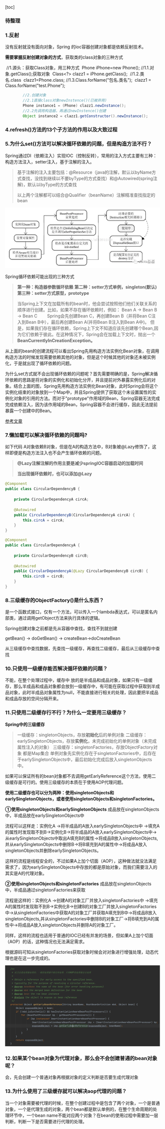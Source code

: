[toc]

### 待整理

### 1.反射

没有反射就没有面向对象，Spring 的ioc容器创建对象都是依赖反射技术。

**需要掌握反射创建对象的方式**，获取类的class对象的三种方式

​			//1.源头：获取Class对象，用三种方式
​    		Phone iPhone=new Phone();
​    		//1.1.对象.getClass();获取对象
​    		Class<?> clazz1 = iPhone.getClass();
​    		//1.2.类名.class
​    		 clazz1=Phone.class;
​    		//1.3.Class.forName("包名.类名");
​    		clazz1 = Class.forName("test.Phone");

```java
		//2.创建对象
		//2.1直接class对象newInstence()(已被弃用) 
		Phone instance1 = (Phone) clazz1.newInstance();
		//2.2先调用构造器，再通过newInstence()创建
		Object instance2 = clazz1.getConstructor().newInstance();
```
### 4.refresh()方法的13个子方法的作用以及大致过程

### 5.为什么set()方法可以解决循环依赖的问题，但是构造方法不行？

Spring通过DI（依赖注入）实现IOC（控制反转），常用的注入方式主要有三种：构造方法注入，setter注入，基于注解的注入。

> 基于注解的注入主要包括：@Resource（java的注解，默认以byName方式查找，没找到继续以不要byType的方式查找）和@Autowired(spring注解)，默认以byType的方式查找
>
> 以上两个注解都可以结合@Qualifier（beanName）注解精准查找指定的bean

![img](待整理.assets/aHR0cHM6Ly91cGxvYWQtaW1hZ2VzLmppYW5zaHUuaW8vdXBsb2FkX2ltYWdlcy8xNjU1OTgzOS1lYTljMTBiYTI4ZDg0NzVkLnBuZz9pbWFnZU1vZ3IyL2F1dG8tb3JpZW50L3N0cmlwJTdDaW1hZ2VWaWV3Mi8yL3cvODQzL2Zvcm1hdC93ZWJw.png)

Spring循环依赖可能出现的三种方式

> **第一种：构造器参数循环依赖**
> **第二种：setter方式单例，singleton(默认)** 
> **第三种：setter方式原型，prototype**
>
> 当Spring上下文在加载所有的bean时，他会尝试按照他们他们关联关系的顺序进行创建。比如，如果不存在循环依赖时，例如：
> Bean A → Bean B → Bean C
> 　　Spring会先创建Bean C，再创建Bean B（并将Bean C注入到Bean B中），最后再创建Bean A(并将Bean B注入到Bean A中)。
> 但是，如果我们存在循环依赖，Spring上下文不知道应该先创建哪个Bean,因为它们依赖于彼此。在这种情况下，Spring会在加载上下文时，抛出一个**BeanCurrentlyInCreationException。**

从上面的bean的创建流程可以看出Spring先用构造方法实例化Bean对象，在调用构造方法的时候发现需要依赖其他的对象，但是这个时候其他的对象还未被实例化，于是就出现了循环依赖的问题。

为什么set方式就不会出现循环依赖的问题呢？首先需要明确的是，Spring解决循环依赖的思路是将对象的实例化和初始化分开，并且提前对外暴露实例化后的对象。结合上面的图，Spring先用构造方法实例化Bean对象，此时Spring会将这个实例化结束的对象放到一个Map中，并且Spring提供了获取这个未设置属性的实例化对象的引用的方法。而对于"prototype"作用域的Bean，Spring容器无法完成完成依赖注入，因为该作用域的Bean，Spring容器不会进行缓存，因此无法提前暴露一个创建中的Bean。

[参考文章](https://blog.csdn.net/u010644448/article/details/59108799)

### 7.懒加载可以解决循环依赖的问题吗?

如下代码 A对象依赖B对象，但是在A的构造方法中，B对象被@Lazy修饰了，这样即便是构造方法注入也不会产生循环依赖的问题。

> **@Lazy注解注解的作用主要是减少springIOC容器启动的加载时间**
>
> **当出现循环依赖时，也可以添加@Lazy**

```java
@Component
public class CircularDependencyB {
 
    private CircularDependencyA circA;
 
    @Autowired
    public CircularDependencyB(CircularDependencyA circA) {
        this.circA = circA;
    }
}
```


```java
@Component
public class CircularDependencyA {
 
    private CircularDependencyB circB;
 
    @Autowired
    public CircularDependencyA(@Lazy CircularDependencyB circB) {
        this.circB = circB;
    }
}
```
### 8.三级缓存的ObjectFactory()是什么东西？

是一个函数式接口，仅有一个方法，可以传入一个lambda表达式，可以是匿名内部类，通过调用getObject方法来执行具体的逻辑。

Spring创建对象之前都是先从容器中查找，查找不到就创建

getBean() -> doGetBean() -> createBean->doCreateBean

从三级缓存中查找数据，先查找一级缓存，再查找二级缓存，最后从三级缓存中查找

### 10.只使用一级缓存能否解决循环依赖的问题？

不能，在整个处理过程中，缓存中 放的是半成品和成品对象，如果只有一级缓存，那么半成品和成品对象都会放到一级缓存中，有可能在获取过程中获取到半成品对象，此时半成品对象属性为null，不能直接进行相关的处理，因此要把半成品和成品存放的空间分隔开来。

### 11.只使用二级缓存行不行？为什么一定要用三级缓存？

**Spring中的三级缓存**

> 一级缓存：singletonObjects，存放**初始化**后的单例对象
> 二级缓存：earlySingletonObjects，存放**实例化**，未完成初始化的单例对象（未完成属性注入的对象）
> 三级缓存：singletonFactories，存放ObjectFactory对象
> 都是Map集合
> 单例对象先实例化存在于singletonFactories中，后存在于earlySingletonObjects中，最后初始化完成后放入singletonObjects中。

如果可以保证所有的bean对象都不去调用getEarlyReference这个方法，使用二级缓存是可行的。使用三级缓存的本质在于使用AOP代理问题。

**使用二级缓存也可以分为两种：使用singletonObjects和earlySingletonObjects，或者使用singletonObjects和singletonFactories。**

**①使用singletonObjects和earlySingletonObjects**
成品放在singletonObjects中，半成品放在earlySingletonObjects中

流程可以这样走：实例化A ->将半成品的A放入earlySingletonObjects中 ->填充A的属性时发现取不到B->实例化B->将半成品的A放入earlySingletonObjects中->从earlySingletonObjects中取出A填充B的属性->将成品B放入singletonObjects,并从earlySingletonObjects中删除B->将B填充到A的属性中->将成品A放入singletonObjects并删除earlySingletonObjects。

这样的流程是线程安全的，不过如果A上加个切面（AOP），这种做法就没法满足需求了，因为earlySingletonObjects中存放的都是原始对象，而我们需要注入的其实是A的代理对象。

**②使用singletonObjects和singletonFactories**
成品放在singletonObjects中，半成品通过singletonFactories来获取

流程是这样的：实例化A ->创建A的对象工厂并放入singletonFactories中 ->填充A的属性时发现取不到B->实例化B->创建B的对象工厂并放入singletonFactories中->从singletonFactories中获取A的对象工厂并获取A填充到B中->将成品B放入singletonObjects,并从singletonFactories中删除B的对象工厂->将B填充到A的属性中->将成品A放入singletonObjects并删除A的对象工厂。

同样，这样的流程也适用于普通的IOC已经有并发的场景，但如果A上加个切面（AOP）的话，这种情况也无法满足需求。

根据源码可知从singletonFactories获取对象时候会对对象进行增强处理，动态代理也是在这一步完成的。

![image-20210315221308627](待整理.assets/image-20210315221308627.png)

### 12.如果某个bean对象为代理对象，那么会不会创建普通的bean对象呢？

会，先会创建一个普通对象再根据对象的定义判断是否要生成代理对象

### 13.为什么使用了三级缓存就可以解决aop代理的问题？

当一个对象需要被代理的时候，在整个创建过程中是包含了两个对象，一个是普通对象，一个是代理生成的对象，两个bean都是默认单例的，在整个生命周期的处理环节中，一个bean name不能对应两个对象？在bean的使用过程中需要加一层判断，判断一下是否需要进行代理的处理。

